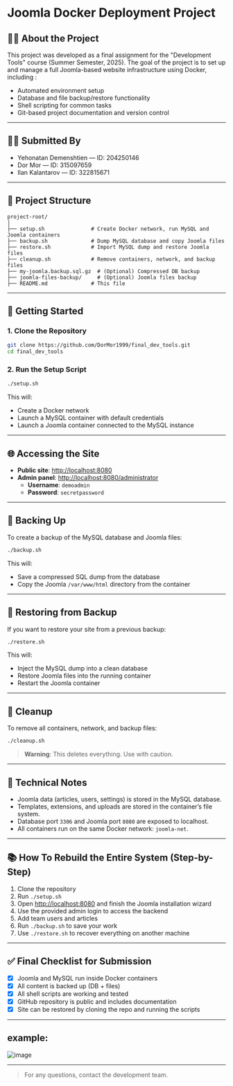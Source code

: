 # Joomla Docker Deployment Project

## 🧑‍🏫 About the Project

This project was developed as a final assignment for the "Development Tools" course (Summer Semester, 2025).
The goal of the project is to set up and manage a full Joomla-based website infrastructure using Docker, including  : 

- Automated environment setup
- Database and file backup/restore functionality
- Shell scripting for common tasks
- Git-based project documentation and version control

---

## 🧑‍💻 Submitted By

- Yehonatan Demenshtien — ID: 204250146
- Dor Mor — ID: 315097659
- Ilan Kalantarov — ID: 322815671

---

## 🧰 Project Structure

```
project-root/
│
├── setup.sh               # Create Docker network, run MySQL and Joomla containers
├── backup.sh              # Dump MySQL database and copy Joomla files
├── restore.sh             # Import MySQL dump and restore Joomla files
├── cleanup.sh             # Remove containers, network, and backup files
├── my-joomla.backup.sql.gz  # (Optional) Compressed DB backup
├── joomla-files-backup/     # (Optional) Joomla files backup
├── README.md              # This file
```

---

## 🚀 Getting Started

### 1. Clone the Repository

```bash
git clone https://github.com/DorMor1999/final_dev_tools.git
cd final_dev_tools
```

### 2. Run the Setup Script

```bash
./setup.sh
```

This will:
- Create a Docker network
- Launch a MySQL container with default credentials
- Launch a Joomla container connected to the MySQL instance

---

## 🌐 Accessing the Site

- **Public site**: [http://localhost:8080](http://localhost:8080)  
- **Admin panel**: [http://localhost:8080/administrator](http://localhost:8080/administrator)  
  - **Username**: `demoadmin`  
  - **Password**: `secretpassword`  

---

## 💾 Backing Up

To create a backup of the MySQL database and Joomla files:

```bash
./backup.sh
```

This will:
- Save a compressed SQL dump from the database
- Copy the Joomla `/var/www/html` directory from the container

---

## 🔁 Restoring from Backup

If you want to restore your site from a previous backup:

```bash
./restore.sh
```

This will:
- Inject the MySQL dump into a clean database
- Restore Joomla files into the running container
- Restart the Joomla container

---

## 🧹 Cleanup

To remove all containers, network, and backup files:

```bash
./cleanup.sh
```

> **Warning**: This deletes everything. Use with caution.

---

## 📌 Technical Notes

- Joomla data (articles, users, settings) is stored in the MySQL database.
- Templates, extensions, and uploads are stored in the container’s file system.
- Database port `3306` and Joomla port `8080` are exposed to localhost.
- All containers run on the same Docker network: `joomla-net`.

---

## 📚 How To Rebuild the Entire System (Step-by-Step)

1. Clone the repository
2. Run `./setup.sh`
3. Open [http://localhost:8080](http://localhost:8080) and finish the Joomla installation wizard
4. Use the provided admin login to access the backend
5. Add team users and articles
6. Run `./backup.sh` to save your work
7. Use `./restore.sh` to recover everything on another machine

---

## ✅ Final Checklist for Submission

- [x] Joomla and MySQL run inside Docker containers
- [x] All content is backed up (DB + files)
- [x] All shell scripts are working and tested
- [x] GitHub repository is public and includes documentation
- [x] Site can be restored by cloning the repo and running the scripts

---

## example:
![image](https://github.com/user-attachments/assets/d892a092-818b-4e2a-98b5-8900c1fe7b2a)

---

> For any questions, contact the development team.
